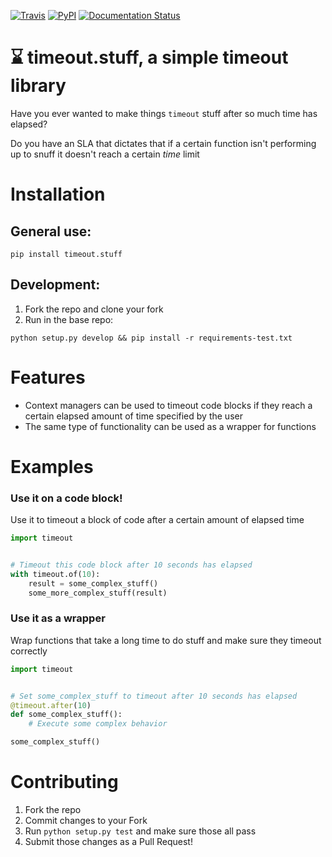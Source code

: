 [![Travis](https://img.shields.io/travis/seemethere/timeout.stuff.svg?maxAge=2592000)](https://travis-ci.org/seemethere/timeout.stuff)
[![PyPI](https://img.shields.io/pypi/v/timeout.stuff.svg?maxAge=2592000)](https://pypi.python.org/pypi/timeout.stuff)
[![Documentation Status](https://readthedocs.org/projects/timeoutstuff/badge/?version=latest)](http://timeoutstuff.readthedocs.io/en/latest/?badge=latest)

# :hourglass: timeout.stuff, a simple timeout library
Have you ever wanted to make things `timeout` stuff after so much time has
elapsed?

Do you have an SLA that dictates that if a certain function isn't performing up
to snuff it doesn't reach a certain *time* limit

# Installation


## General use:
```shell
pip install timeout.stuff
```

## Development:
1. Fork the repo and clone your fork
2. Run in the base repo:
```shell
python setup.py develop && pip install -r requirements-test.txt
```

# Features
* Context managers can be used to timeout code blocks if they reach a certain
elapsed amount of time specified by the user
* The same type of functionality can be used as a wrapper for functions

# Examples

### Use it on a code block!
Use it to timeout a block of code after a certain amount of elapsed time
```python
import timeout


# Timeout this code block after 10 seconds has elapsed
with timeout.of(10):
    result = some_complex_stuff()
    some_more_complex_stuff(result)
```

### Use it as a wrapper
Wrap functions that take a long time to do stuff and make sure they timeout
correctly
```python
import timeout


# Set some_complex_stuff to timeout after 10 seconds has elapsed
@timeout.after(10)
def some_complex_stuff():
    # Execute some complex behavior

some_complex_stuff()
```

# Contributing
1. Fork the repo
2. Commit changes to your Fork
3. Run `python setup.py test` and make sure those all pass
3. Submit those changes as a Pull Request!
